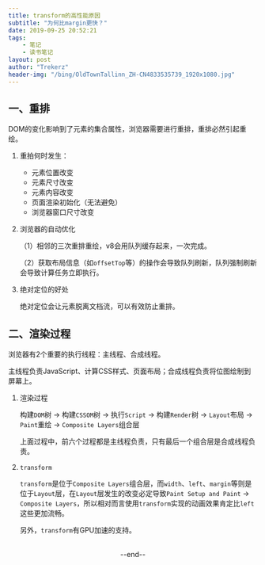 ```yaml
---
title: transform的高性能原因
subtitle: "为何比margin更快？"
date: 2019-09-25 20:52:21
tags: 
	- 笔记
	- 读书笔记
layout: post
author: "Trekerz"
header-img: "/bing/OldTownTallinn_ZH-CN4833535739_1920x1080.jpg"
---
```








## 一、重排

DOM的变化影响到了元素的集合属性，浏览器需要进行重排，重排必然引起重绘。

1. 重拍何时发生：

	* 元素位置改变
	* 元素尺寸改变
	* 元素内容改变
	* 页面渲染初始化（无法避免）
	* 浏览器窗口尺寸改变

1. 浏览器的自动优化
  
   （1）相邻的三次重排重绘，v8会用队列缓存起来，一次完成。
   
   （2）获取布局信息（如`offsetTop`等）的操作会导致队列刷新，队列强制刷新会导致计算任务立即执行。
   
1. 绝对定位的好处

   绝对定位会让元素脱离文档流，可以有效防止重排。

## 二、渲染过程

浏览器有2个重要的执行线程：主线程、合成线程。

主线程负责JavaScript、计算CSS样式、页面布局；合成线程负责将位图绘制到屏幕上。

1. 渲染过程

   构建`DOM`树 -> 构建`CSSOM`树 -> 执行`Script` -> 构建`Render`树 -> `Layout`布局 -> `Paint`重绘 -> `Composite Layers`组合层

   上面过程中，前六个过程都是主线程负责，只有最后一个组合层是合成线程负责。

2. `transform`

   `transform`是位于`Composite Layers`组合层，而`width`、`left`、`margin`等则是位于`Layout`层，在`Layout`层发生的改变必定导致`Paint Setup and Paint` -> `Composite Layers`，所以相对而言使用`transform`实现的动画效果肯定比`left`这些更加流畅。

   另外，`transform`有GPU加速的支持。





<br/>



<center>--end--</center>



<br/>